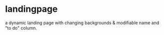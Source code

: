 # landingpage

a dynamic landing page with changing backgrounds & modifiable name and "to do" column.

